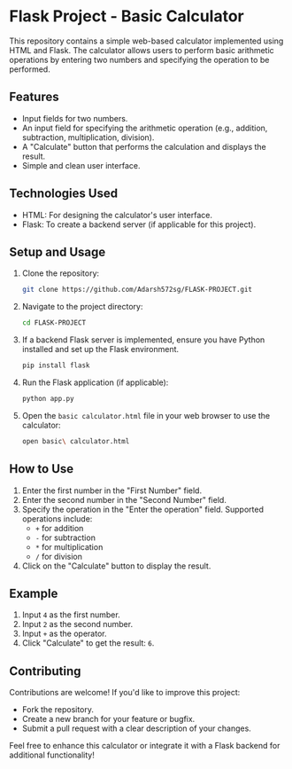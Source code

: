 # Flask Project - Basic Calculator

This repository contains a simple web-based calculator implemented using HTML and Flask. The calculator allows users to perform basic arithmetic operations by entering two numbers and specifying the operation to be performed.

## Features

- Input fields for two numbers.
- An input field for specifying the arithmetic operation (e.g., addition, subtraction, multiplication, division).
- A "Calculate" button that performs the calculation and displays the result.
- Simple and clean user interface.

## Technologies Used

- HTML: For designing the calculator's user interface.
- Flask: To create a backend server (if applicable for this project).

## Setup and Usage

1. Clone the repository:
   ```bash
   git clone https://github.com/Adarsh572sg/FLASK-PROJECT.git
   ```
2. Navigate to the project directory:
   ```bash
   cd FLASK-PROJECT
   ```
3. If a backend Flask server is implemented, ensure you have Python installed and set up the Flask environment.
   ```bash
   pip install flask
   ```
4. Run the Flask application (if applicable):
   ```bash
   python app.py
   ```
5. Open the `basic calculator.html` file in your web browser to use the calculator:
   ```bash
   open basic\ calculator.html
   ```

## How to Use

1. Enter the first number in the "First Number" field.
2. Enter the second number in the "Second Number" field.
3. Specify the operation in the "Enter the operation" field. Supported operations include:
   - `+` for addition
   - `-` for subtraction
   - `*` for multiplication
   - `/` for division
4. Click on the "Calculate" button to display the result.

## Example

1. Input `4` as the first number.
2. Input `2` as the second number.
3. Input `+` as the operator.
4. Click "Calculate" to get the result: `6`.

## Contributing

Contributions are welcome! If you'd like to improve this project:
- Fork the repository.
- Create a new branch for your feature or bugfix.
- Submit a pull request with a clear description of your changes.

Feel free to enhance this calculator or integrate it with a Flask backend for additional functionality!
